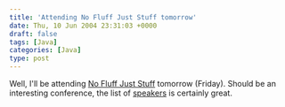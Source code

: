 ```yaml
---
title: 'Attending No Fluff Just Stuff tomorrow'
date: Thu, 10 Jun 2004 23:31:03 +0000
draft: false
tags: [Java]
categories: [Java]
type: post
---
```


Well, I'll be attending [No Fluff Just Stuff](http://www.nofluffjuststuff.com/index.jsp) tomorrow (Friday). Should be an interesting conference, the list of [speakers](http://www.nofluffjuststuff.com/2004-06-raleighdurham/speakers.jsp) is certainly great.